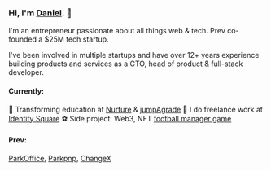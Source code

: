 ### Hi, I'm [Daniel](https://danielpaul.me). 👋

I'm an entrepreneur passionate about all things web & tech. Prev co-founded a $25M tech startup.

I've been involved in multiple startups and have over 12+ years experience building products and services as a CTO, head of product & full-stack developer. 

#### Currently:
🔭 Transforming education at [Nurture](https://gonurture.com) & [jumpAgrade](http://jumpagrade.com)
💎 I do freelance work at [Identity Square](https://github.com/identitysquare)
⚽️ Side project: Web3, NFT [football manager game](https://intergalactic.football)


#### Prev: 
[ParkOffice](https://parkoffice.io), [Parkpnp](https://parkpnp.com), [ChangeX](https://www.changex.org/)
